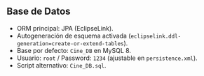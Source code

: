 ## Base de Datos
- ORM principal: JPA (EclipseLink).
- Autogeneración de esquema activada (`eclipselink.ddl-generation=create-or-extend-tables`).
- Base por defecto: `Cine_DB` en MySQL 8.
- Usuario: `root` / Password: `1234` (ajustable en `persistence.xml`).
- Script alternativo: `Cine_DB.sql`.
